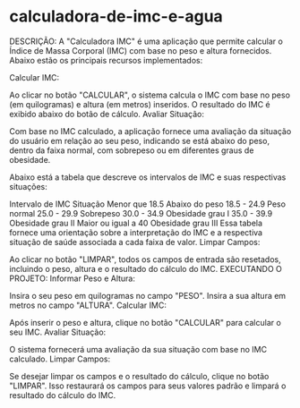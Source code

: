 # calculadora-de-imc-e-agua
DESCRIÇÃO:
A "Calculadora IMC" é uma aplicação que permite calcular o Índice de Massa Corporal (IMC) com base no peso e altura fornecidos. Abaixo estão os principais recursos implementados:

Calcular IMC:

Ao clicar no botão "CALCULAR", o sistema calcula o IMC com base no peso (em quilogramas) e altura (em metros) inseridos.
O resultado do IMC é exibido abaixo do botão de cálculo.
Avaliar Situação:

Com base no IMC calculado, a aplicação fornece uma avaliação da situação do usuário em relação ao seu peso, indicando se está abaixo do peso, dentro da faixa normal, com sobrepeso ou em diferentes graus de obesidade.

Abaixo está a tabela que descreve os intervalos de IMC e suas respectivas situações:

Intervalo de IMC	Situação
Menor que 18.5	Abaixo do peso
18.5 - 24.9	Peso normal
25.0 - 29.9	Sobrepeso
30.0 - 34.9	Obesidade grau I
35.0 - 39.9	Obesidade grau II
Maior ou igual a 40	Obesidade grau III
Essa tabela fornece uma orientação sobre a interpretação do IMC e a respectiva situação de saúde associada a cada faixa de valor.
Limpar Campos:

Ao clicar no botão "LIMPAR", todos os campos de entrada são resetados, incluindo o peso, altura e o resultado do cálculo do IMC.
EXECUTANDO O PROJETO:
Informar Peso e Altura:

Insira o seu peso em quilogramas no campo "PESO".
Insira a sua altura em metros no campo "ALTURA".
Calcular IMC:

Após inserir o peso e altura, clique no botão "CALCULAR" para calcular o seu IMC.
Avaliar Situação:

O sistema fornecerá uma avaliação da sua situação com base no IMC calculado.
Limpar Campos:

Se desejar limpar os campos e o resultado do cálculo, clique no botão "LIMPAR". Isso restaurará os campos para seus valores padrão e limpará o resultado do cálculo do IMC.
